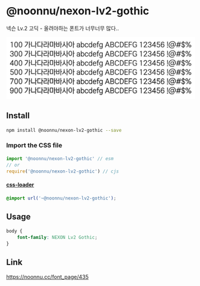 # @noonnu/nexon-lv2-gothic

넥슨 Lv.2 고딕 - 올려야하는 폰트가 너무너무 많다..

![example](./example.png)

## Install

```bash
npm install @noonnu/nexon-lv2-gothic --save
```

### Import the CSS file

```js
import '@noonnu/nexon-lv2-gothic' // esm
// or
require('@noonnu/nexon-lv2-gothic') // cjs
```

#### [css-loader](https://github.com/webpack-contrib/css-loader)

```css
@import url('~@noonnu/nexon-lv2-gothic');
```

## Usage

```css
body {
    font-family: NEXON Lv2 Gothic;
}
```

## Link

https://noonnu.cc/font_page/435
